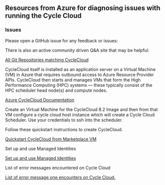 ## Resources from Azure for diagnosing issues with running the Cycle Cloud 

### Issues

Please open a GitHub issue for any feedback or issues: 

There is also an active community driven Q&A site that may be helpful: 

<a href="https://github.com/Azure?q=cyclecloud">All Git Repositories matching CycleCloud</a>

CycleCloud itself is installed as an application server on a Virtual Machine (VM) in Azure that requires outbound access to Azure Resource Provider APIs. CycleCloud then starts and manages VMs that form the High Performance Computing (HPC) systems — these typically consist of the HPC scheduler head node(s) and compute nodes.

<a href="https://docs.microsoft.com/en-us/azure/cyclecloud/?view=cyclecloud-8">Azure CycleCloud Documentation</a>

Create an Virtual Machine for the CycleCloud 8.2 Image and then from that VM configure a cycle cloud host instance which will create a Cycle Cloud Scheduler. Use your credentials to ssh into the scheduler.

Follow these quickstart instructions to create CycleCloud.

<a href="https://docs.microsoft.com/en-us/azure/cyclecloud/qs-install-marketplace?view=cyclecloud-8">Quickstart CycleCloud from Marketplace VM</a>

Set up and use Managed Identities

<a href="https://docs.microsoft.com/en-us/azure/cyclecloud/how-to/managed-identities?view=cyclecloud-8">Set up and use Managed Identities</a>

List of error messages encountered on Cycle Cloud

<a href="https://docs.microsoft.com/en-us/azure/cyclecloud/error_messages?view=cyclecloud-8">List of error message one encounters on Cycle Cloud.</a>

